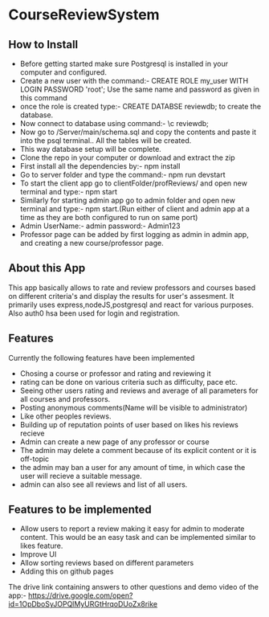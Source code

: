 # CourseReviewSystem

## How to Install
* Before getting started make sure Postgresql is installed in your computer and configured.
* Create a new user with the command:-  CREATE ROLE my_user WITH LOGIN PASSWORD 'root';
         Use the same name and password as given in this command
* once the role is created type:- CREATE DATABSE reviewdb;
       to create the database.
* Now connect to database using command:-  \c reviewdb;
* Now go to /Server/main/schema.sql and copy the contents and paste it into the psql terminal.. All the tables will be created.
* This way database setup will be complete.
* Clone the repo in your computer or download and extract the zip
* First install all the dependencies by:- npm install
* Go to server folder and type the command:- npm run devstart
* To start the client app go to clientFolder/profReviews/ and open new terminal and type:- npm start
* Similarly for starting admin app go to admin folder and open new terminal and type:- npm start.(Run either of client and admin app at a time as they are both configured to run on same port)
* Admin UserName:- admin
  password:- Admin123
* Professor page can be added by first logging as admin in admin app, and creating a new course/professor page.

## About this App

This app basically allows to rate and review professors and courses based on different criteria's and display the results for user's assesment. It primarily uses express,nodeJS,postgresql and react for various purposes. Also auth0 hsa been used for login and registration.

## Features
  Currently the following features have been implemented
* Chosing a course or professor and rating and reviewing it
* rating can be done on various criteria such as difficulty, pace etc.
* Seeing other users rating and reviews and average of all parameters for all courses and professors.
* Posting anonymous comments(Name will be visible to administrator)
* Like other peoples reviews.
* Building up of reputation points of user based on likes his reviews recieve
* Admin can create a new page of any professor or course
* The admin may delete a comment because of its explicit content or it is off-topic
* the admin may ban a user for any amount of time, in which case the user will recieve a suitable message.
* admin can also see all reviews and list of all users.

## Features to be implemented
* Allow users to report a review making it easy for admin to moderate content. This would be an easy task and can be implemented similar to likes feature.
* Improve UI
* Allow sorting reviews based on different parameters
* Adding this on github pages

The drive link containing answers to other questions and demo video of the app:-
https://drive.google.com/open?id=1OpDboSyJOPQlMyURGtHrqoDUoZx8rike

